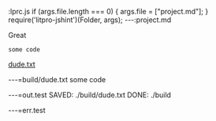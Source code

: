 :lprc.js
if (args.file.length === 0) {
    args.file = ["project.md"];
}
require('litpro-jshint')(Folder, args);
---:project.md

Great

    some code

[dude.txt](# "save:")

---=build/dude.txt
some code

---=out.test
SAVED: ./build/dude.txt
DONE: ./build

---=err.test
